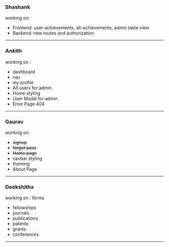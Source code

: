 ### Shashank
working on: 
<ul>
<li>Frontend: user-achievements, all-achievements, admin table view</li>
<li>Backend: new routes and authorization</li>
</ul>

<hr>

### Ankith
working on : 
<ul>
 <li> dashboard</li>
 <li> nav </li>
 <li> my profile </li>
 <li> All users for admin</li>
 <li> Home styling</li>
 <li> User Modal for admin </li>
 <li> Error Page 404 </li>
</ul>
<hr>

### Gaurav
working on: 
<ul>
 <li><s>signup</s></li>
 <li><s>forgot pass</s></li>
 <li><s>Home page</s></li>
 <li>navbar styling</li>
 <li>theming</li>
 <li>About Page</li>
</ul>

<hr>

### Deekshitha
working on : 
 forms
<ul>
<li> fellowships </li>
<li> journals </li>
<li> publications </li>
<li> patents </li>
<li> grants </li>
<li> conferences </li>
</ul>

<hr>
